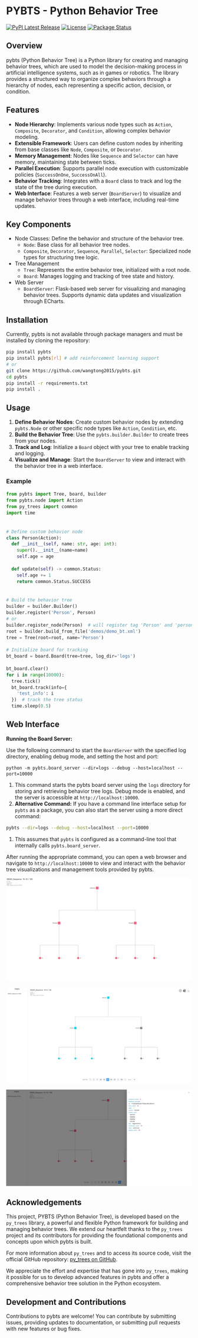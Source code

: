 # PYBTS - Python Behavior Tree

[![PyPI Latest Release](https://img.shields.io/pypi/v/pybts.svg)](https://pypi.org/project/pybts/)
[![License](https://img.shields.io/pypi/l/pybts.svg)](https://github.com/wangtong2015/pybts)
[![Package Status](https://img.shields.io/pypi/status/pybts.svg)](https://pypi.org/project/pybts/)


## Overview

pybts (Python Behavior Tree) is a Python library for creating and managing behavior trees, which are used to model the decision-making process in artificial intelligence systems, such as in games or robotics. The library provides a structured way to organize complex behaviors through a hierarchy of nodes, each representing a specific action, decision, or condition.

## Features

- **Node Hierarchy**: Implements various node types such as `Action`, `Composite`, `Decorator`, and `Condition`, allowing complex behavior modeling.
- **Extensible Framework**: Users can define custom nodes by inheriting from base classes like `Node`, `Composite`, or `Decorator`.
- **Memory Management**: Nodes like `Sequence` and `Selector` can have memory, maintaining state between ticks.
- **Parallel Execution**: Supports parallel node execution with customizable policies (`SuccessOnOne`, `SuccessOnAll`).
- **Behavior Tracking**: Integrates with a `Board` class to track and log the state of the tree during execution.
- **Web Interface**: Features a web server (`BoardServer`) to visualize and manage behavior trees through a web interface, including real-time updates.

## Key Components

- Node Classes: Define the behavior and structure of the behavior tree.
  - `Node`: Base class for all behavior tree nodes.
  - `Composite`, `Decorator`, `Sequence`, `Parallel`, `Selector`: Specialized node types for structuring tree logic.
- Tree Management
  - `Tree`: Represents the entire behavior tree, initialized with a root node.
  - `Board`: Manages logging and tracking of tree state and history.
- Web Server
  - `BoardServer`: Flask-based web server for visualizing and managing behavior trees. Supports dynamic data updates and visualization through ECharts.

## Installation

Currently, pybts is not available through package managers and must be installed by cloning the repository:

```sh
pip install pybts
pip install pybts[rl] # add reinforcement learning support
# or
git clone https://github.com/wangtong2015/pybts.git
cd pybts
pip install -r requirements.txt
pip install .
```

## Usage

1. **Define Behavior Nodes**: Create custom behavior nodes by extending `pybts.Node` or other specific node types like `Action`, `Condition`, etc.
2. **Build the Behavior Tree**: Use the `pybts.builder.Builder` to create trees from your nodes.
3. **Track and Log**: Initialize a `Board` object with your tree to enable tracking and logging.
4. **Visualize and Manage**: Start the `BoardServer` to view and interact with the behavior tree in a web interface.

### Example

```python
from pybts import Tree, board, builder
from pybts.node import Action
from py_trees import common
import time


# Define custom behavior node
class Person(Action):
  def __init__(self, name: str, age: int):
    super().__init__(name=name)
    self.age = age

  def update(self) -> common.Status:
    self.age += 1
    return common.Status.SUCCESS


# Build the behavior tree
builder = builder.Builder()
builder.register('Person', Person)
# or
builder.register_node(Person)  # will register tag 'Person' and 'person'(snake case)
root = builder.build_from_file('demos/demo_bt.xml')
tree = Tree(root=root, name='Person')

# Initialize board for tracking
bt_board = board.Board(tree=tree, log_dir='logs')

bt_board.clear()
for i in range(10000):
  tree.tick()
  bt_board.track(info={
    'test_info': i
  })  # track the tree status
  time.sleep(0.5)
```

## Web Interface

**Running the Board Server:**

Use the following command to start the `BoardServer` with the specified log directory, enabling debug mode, and setting the host and port:

```
python -m pybts.board_server --dir=logs --debug --host=localhost --port=10000
```

1. This command starts the pybts board server using the `logs` directory for storing and retrieving behavior tree logs. Debug mode is enabled, and the server is accessible at `http://localhost:10000`.
2. **Alternative Command:** If you have a command line interface setup for `pybts` as a package, you can also start the server using a more direct command:

```bash
pybts --dir=logs --debug --host=localhost --port=10000
```

1. This assumes that `pybts` is configured as a command-line tool that internally calls `pybts.board_server`.

After running the appropriate command, you can open a web browser and navigate to `http://localhost:10000` to view and interact with the behavior tree visualizations and management tools provided by pybts.

![DEMO_Sequence  10-10 _ 100](README.assets/DEMO_Sequence%20%2010-10%20_%20100.png)

![image-20240401211609525](README.assets/image-20240401211609525.png)



![image-20240401211552611](README.assets/image-20240401211552611.png)


## Acknowledgements

This project, PYBTS (Python Behavior Tree), is developed based on the `py_trees` library, a powerful and flexible Python framework for building and managing behavior trees. We extend our heartfelt thanks to the `py_trees` project and its contributors for providing the foundational components and concepts upon which pybts is built.

For more information about `py_trees` and to access its source code, visit the official GitHub repository: [py_trees on GitHub](https://github.com/splintered-reality/py_trees).

We appreciate the effort and expertise that has gone into `py_trees`, making it possible for us to develop advanced features in pybts and offer a comprehensive behavior tree solution in the Python ecosystem.

## Development and Contributions

Contributions to pybts are welcome! You can contribute by submitting issues, providing updates to documentation, or submitting pull requests with new features or bug fixes.
